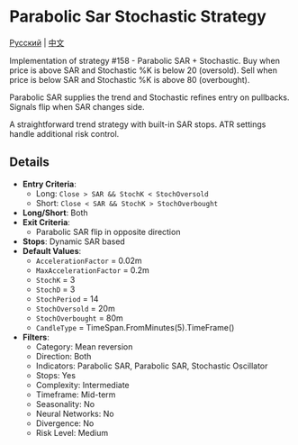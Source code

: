 # Parabolic Sar Stochastic Strategy
[Русский](README_ru.md) | [中文](README_cn.md)
 
Implementation of strategy #158 - Parabolic SAR + Stochastic. Buy when price is above SAR and Stochastic %K is below 20 (oversold). Sell when price is below SAR and Stochastic %K is above 80 (overbought).

Parabolic SAR supplies the trend and Stochastic refines entry on pullbacks. Signals flip when SAR changes side.

A straightforward trend strategy with built-in SAR stops. ATR settings handle additional risk control.

## Details

- **Entry Criteria**:
  - Long: `Close > SAR && StochK < StochOversold`
  - Short: `Close < SAR && StochK > StochOverbought`
- **Long/Short**: Both
- **Exit Criteria**:
  - Parabolic SAR flip in opposite direction
- **Stops**: Dynamic SAR based
- **Default Values**:
  - `AccelerationFactor` = 0.02m
  - `MaxAccelerationFactor` = 0.2m
  - `StochK` = 3
  - `StochD` = 3
  - `StochPeriod` = 14
  - `StochOversold` = 20m
  - `StochOverbought` = 80m
  - `CandleType` = TimeSpan.FromMinutes(5).TimeFrame()
- **Filters**:
  - Category: Mean reversion
  - Direction: Both
  - Indicators: Parabolic SAR, Parabolic SAR, Stochastic Oscillator
  - Stops: Yes
  - Complexity: Intermediate
  - Timeframe: Mid-term
  - Seasonality: No
  - Neural Networks: No
  - Divergence: No
  - Risk Level: Medium
